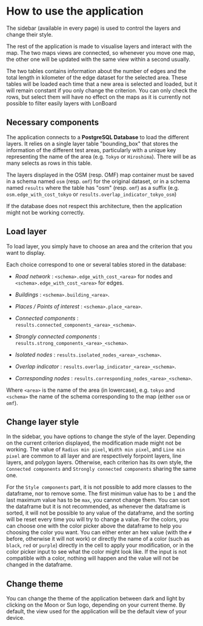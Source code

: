 # How to use the application

The sidebar (available in every page) is used to control the layers and change their style.

The rest of the application is made to visualise layers and interact with the map.
The two maps views are connected, so whenever you move one map, the other one will be updated
with the same view within a second usually.

The two tables contains information about the number of edges and the total length in kilometer of the edge dataset for the selected area.
These tables will be loaded each time that a new area is selected and loaded, but it will remain constant if you only change the criterion.
You can only check the rows, but select them will have no effect on the maps as it is currently not possible to filter easily layers with LonBoard 

## Necessary components

The application connects to a **PostgreSQL Database** to load the different layers.
It relies on a single layer table "bounding_box" that stores the information of the different test areas,
particularly with a unique key representing the name of the area (e.g. `Tokyo` or `Hiroshima`).
There will be as many selects as rows in this table.

The layers displayed in the OSM (resp. OMF) map container must be saved in a schema named `osm`
(resp. `omf`) for the original dataset, or in a schema named `results` where the table has
"osm" (resp. `omf`) as a suffix (e.g. `osm.edge_with_cost_tokyo` or `results.overlap_indicator_tokyo_osm`)

If the database does not respect this architecture, then the application might not be working correctly.

## Load layer

To load layer, you simply have to choose an area and the criterion that you want to display.

Each choice correspond to one or several tables stored in the database:

- *Road network* : `<schema>.edge_with_cost_<area>` for nodes and `<schema>.edge_with_cost_<area>` for edges.

- *Buildings* : `<schema>.building_<area>`.

- *Places / Points of interest* : `<schema>.place_<area>`.

- *Connected components* : `results.connected_components_<area>_<schema>`.

- *Strongly connected components* : `results.strong_components_<area>_<schema>`.

- *Isolated nodes* : `results.isolated_nodes_<area>_<schema>`.

- *Overlap indicator* : `results.overlap_indicator_<area>_<schema>`.

- *Corresponding nodes* : `results.corresponding_nodes_<area>_<schema>`.

Where `<area>` is the name of the area (in lowercase), e.g. `tokyo` and `<schema>` the name of the schema corresponding to the map (either `osm` or `omf`).

## Change layer style

In the sidebar, you have options to change the style of the layer.
Depending on the current criterion displayed, the modification made might not be working.
The value of `Radius min pixel`, `Width min pixel`, and `Line min pixel` are common to all layer and are respectively forpoint layers, line layers, and polygon layers.
Otherwise, each criterion has its own style, the `Connected components` and `Strongly connected components` sharing the same one.

For the `Style components` part, it is not possible to add more classes to the dataframe, nor to remove some.
The first minimun value has to be `1` and the last maximum value has to be `max`, you cannot change them.
You can sort the dataframe but it is not recommended, as whenever the dataframe is sorted, it will not be possible to any value of the dataframe, and the sorting will be reset every time you will try to change a value.
For the colors, you can choose one with the color picker above the dataframe to help you choosing the color you want.
You can either enter an hex value (with the `#` before, otherwise it will not work) or directly the name of a color (such as `black`, `red` or `purple`) directly in the cell to apply your modification, or in the color picker input to see what the color might look like.
If the input is not compatible with a color, nothing will happen and the value will not be changed in the dataframe.

## Change theme

You can change the theme of the application between dark and light by clicking on the Moon or Sun logo, depending on your current theme.
By default, the view used for the application will be the default view of your device.